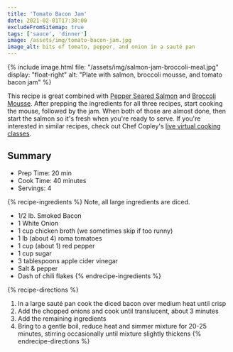 ```yaml
---
title: 'Tomato Bacon Jam'
date: 2021-02-01T17:30:00
excludeFromSitemap: true
tags: ['sauce', 'dinner']
image: /assets/img/tomato-bacon-jam.jpg
image_alt: bits of tomato, pepper, and onion in a sauté pan
---
```


{% include image.html
    file: "/assets/img/salmon-jam-broccoli-meal.jpg"
    display: "float-right"
    alt: "Plate with salmon, broccoli mousse, and tomato bacon jam"
%}

This recipe is great combined with [Pepper Seared Salmon](/recipes/2021/02/01/pepper-seared-salmon/) and [Broccoli Mousse](/recipes/2021/02/01/broccoli-mousse/). After prepping the ingredients for all three recipes, start cooking the mouse, followed by the jam. When both of those are almost done, then start the salmon so it's fresh when you're ready to serve. If you're interested in similar recipes, check out Chef Copley's <a href="https://www.yourdirtyapron.com/home" rel="noopener noreferrer">live virtual cooking classes</a>.

## Summary

- Prep Time: 20 min
- Cook Time: 40 minutes
- Servings: 4

{% recipe-ingredients %}
Note, all large ingredients are diced.

- 1/2 lb. Smoked Bacon
- 1 White Onion
- 1 cup chicken broth (we sometimes skip if too runny)
- 1 lb (about 4) roma tomatoes
- 1 cup (about 1) red pepper
- 1 cup sugar
- 3 tablespoons apple cider vinegar
- Salt & pepper
- Dash of chili flakes
{% endrecipe-ingredients %}

{% recipe-directions %}
1. In a large sauté pan cook the diced bacon over medium heat until crisp
1. Add the chopped onions and cook until translucent, about 3 minutes
1. Add the remaining ingredients
1. Bring to a gentle boil, reduce heat and simmer mixture for 20-25 minutes, stirring occasionally until mixture slightly thickens
{% endrecipe-directions %}
